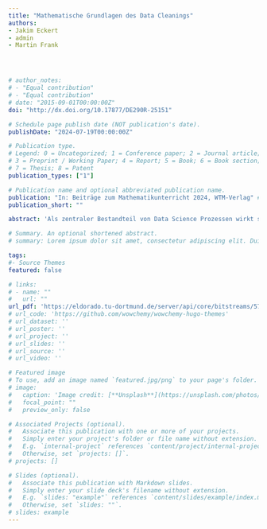 ```yaml
---
title: "Mathematische Grundlagen des Data Cleanings"
authors:
- Jakim Eckert
- admin
- Martin Frank




# author_notes:
# - "Equal contribution"
# - "Equal contribution"
# date: "2015-09-01T00:00:00Z"
doi: "http://dx.doi.org/10.17877/DE290R-25151"

# Schedule page publish date (NOT publication's date).
publishDate: "2024-07-19T00:00:00Z"

# Publication type.
# Legend: 0 = Uncategorized; 1 = Conference paper; 2 = Journal article;
# 3 = Preprint / Working Paper; 4 = Report; 5 = Book; 6 = Book section;
# 7 = Thesis; 8 = Patent
publication_types: ["1"]

# Publication name and optional abbreviated publication name.
publication: "In: Beiträge zum Mathematikunterricht 2024, WTM-Verlag" # "*Journal of Source Themes, 1*(1)"
publication_short: ""

abstract: 'Als zentraler Bestandteil von Data Science Prozessen wirkt sich Data Cleaning direkt auf deren Ergebnisse und Erkenntnisse aus. Beim Data Cleaning wird ein Datensatz u. a. auf Dopplungen, Ausreißer und fehlende Daten untersucht. In einem Design-Based-Research-Projekt werden mit realen Daten die mathematischen Grundlagen und Methoden der Ausreißeridentifikation in Form von digitalem Material didaktisch aufbereitet. Aufbauend auf dem Vorwissen der Lernenden werden gängige statistische und abstandsbasierte Methoden der Ausreißeridentifikation, wie der Dixon-Test, betrachtet und elementarisiert.'

# Summary. An optional shortened abstract.
# summary: Lorem ipsum dolor sit amet, consectetur adipiscing elit. Duis posuere tellus ac convallis placerat. Proin tincidunt magna sed ex sollicitudin condimentum.

tags:
#- Source Themes
featured: false

# links:
# - name: ""
#   url: ""
url_pdf: 'https://eldorado.tu-dortmund.de/server/api/core/bitstreams/573e2b07-3eac-40b4-a0dd-178d5241fd60/content'
# url_code: 'https://github.com/wowchemy/wowchemy-hugo-themes'
# url_dataset: ''
# url_poster: ''
# url_project: ''
# url_slides: ''
# url_source: ''
# url_video: ''

# Featured image
# To use, add an image named `featured.jpg/png` to your page's folder. 
# image:
#   caption: 'Image credit: [**Unsplash**](https://unsplash.com/photos/jdD8gXaTZsc)'
#   focal_point: ""
#   preview_only: false

# Associated Projects (optional).
#   Associate this publication with one or more of your projects.
#   Simply enter your project's folder or file name without extension.
#   E.g. `internal-project` references `content/project/internal-project/index.md`.
#   Otherwise, set `projects: []`.
# projects: []

# Slides (optional).
#   Associate this publication with Markdown slides.
#   Simply enter your slide deck's filename without extension.
#   E.g. `slides: "example"` references `content/slides/example/index.md`.
#   Otherwise, set `slides: ""`.
# slides: example
---
```


<!-- {{% callout note %}}
Click the *Cite* button above to demo the feature to enable visitors to import publication metadata into their reference management software.
{{% /callout %}}

{{% callout note %}}
Create your slides in Markdown - click the *Slides* button to check out the example.
{{% /callout %}}

Supplementary notes can be added here, including [code, math, and images](https://wowchemy.com/docs/writing-markdown-latex/). -->
